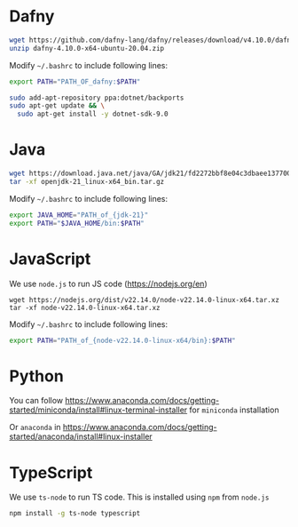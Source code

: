 

# Dafny
```bash
wget https://github.com/dafny-lang/dafny/releases/download/v4.10.0/dafny-4.10.0-x64-ubuntu-20.04.zip
unzip dafny-4.10.0-x64-ubuntu-20.04.zip
```
Modify `~/.bashrc` to include following lines:
```bash
export PATH="PATH_OF_dafny:$PATH"
```
```bash
sudo add-apt-repository ppa:dotnet/backports
sudo apt-get update && \
  sudo apt-get install -y dotnet-sdk-9.0
```



# Java
```bash
wget https://download.java.net/java/GA/jdk21/fd2272bbf8e04c3dbaee13770090416c/35/GPL/openjdk-21_linux-x64_bin.tar.gz
tar -xf openjdk-21_linux-x64_bin.tar.gz
```
Modify `~/.bashrc` to include following lines:
```bash
export JAVA_HOME="PATH_of_{jdk-21}"
export PATH="$JAVA_HOME/bin:$PATH"
```


# JavaScript
We use `node.js` to run JS code (https://nodejs.org/en)
```
wget https://nodejs.org/dist/v22.14.0/node-v22.14.0-linux-x64.tar.xz
tar -xf node-v22.14.0-linux-x64.tar.xz
```
Modify `~/.bashrc` to include following lines:
```bash
export PATH="PATH_of_{node-v22.14.0-linux-x64/bin}:$PATH"
```




# Python
You can follow https://www.anaconda.com/docs/getting-started/miniconda/install#linux-terminal-installer for `miniconda` installation

Or `anaconda` in https://www.anaconda.com/docs/getting-started/anaconda/install#linux-installer


# TypeScript
We use `ts-node` to run TS code. This is installed using `npm` from `node.js`
```bash
npm install -g ts-node typescript
```